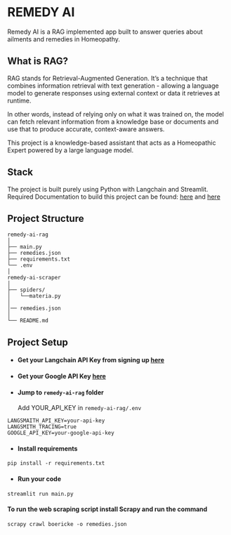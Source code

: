 # REMEDY AI

Remedy AI is a RAG implemented app built to answer queries about ailments and remedies in Homeopathy.

## What is RAG?

RAG stands for Retrieval-Augmented Generation. It’s a technique that combines information retrieval with text generation - allowing a language model to generate responses using external context or data it retrieves at runtime.

In other words, instead of relying only on what it was trained on, the model can fetch relevant information from a knowledge base or documents and use that to produce accurate, context-aware answers.

This project is a knowledge-based assistant that acts as a Homeopathic Expert powered by a large language model.

## Stack

The project is built purely using Python with Langchain and Streamlit. Required Documentation to build this project can be found: [here](https://python.langchain.com/docs/tutorials/rag/) and [here](https://docs.streamlit.io/develop/quick-reference/cheat-sheet)

## Project Structure

```
remedy-ai-rag
│
├── main.py
├── remedies.json
├── requirements.txt
└── .env
│
remedy-ai-scraper
│
├── spiders/
│   └──materia.py
│
│── remedies.json
│
└── README.md
```

## Project Setup

- #### Get your Langchain API Key from signing up [here](https://www.langchain.com/langchain)
- #### Get your Google API Key [here](https://aistudio.google.com/app/api-keys)

- #### Jump to `remedy-ai-rag` folder

  Add YOUR_API_KEY in `remedy-ai-rag/.env`

```.env
LANGSMAITH_API_KEY=your-api-key
LANGSMITH_TRACING=true
GOOGLE_API_KEY=your-google-api-key
```

- #### Install requirements

```
pip install -r requirements.txt
```

- #### Run your code

```
streamlit run main.py
```

#### To run the web scraping script install Scrapy and run the command

```
scrapy crawl boericke -o remedies.json
```
